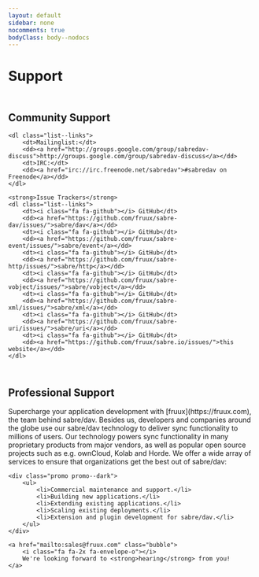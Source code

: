 ```yaml
---
layout: default
sidebar: none
nocomments: true
bodyClass: body--nodocs
---
```


Support
=======
<div class="box box--support">
    <h2>
        <i class="fa fa-group"></i><br>
        Community Support
    </h2>

    <dl class="list--links">
        <dt>Mailinglist:</dt>
        <dd><a href="http://groups.google.com/group/sabredav-discuss">http://groups.google.com/group/sabredav-discuss</a></dd>
        <dt>IRC:</dt>
        <dd><a href="irc://irc.freenode.net/sabredav">#sabredav on Freenode</a></dd>
    </dl>

    <strong>Issue Trackers</strong>
    <dl class="list--links">
        <dt><i class="fa fa-github"></i> GitHub</dt>
        <dd><a href="https://github.com/fruux/sabre-dav/issues/">sabre/dav</a></dd>
        <dt><i class="fa fa-github"></i> GitHub</dt>
        <dd><a href="https://github.com/fruux/sabre-event/issues/">sabre/event</a></dd>
        <dt><i class="fa fa-github"></i> GitHub</dt>
        <dd><a href="https://github.com/fruux/sabre-http/issues/">sabre/http</a></dd>
        <dt><i class="fa fa-github"></i> GitHub</dt>
        <dd><a href="https://github.com/fruux/sabre-vobject/issues/">sabre/vobject</a></dd>
        <dt><i class="fa fa-github"></i> GitHub</dt>
        <dd><a href="https://github.com/fruux/sabre-xml/issues/">sabre/xml</a></dd>
        <dt><i class="fa fa-github"></i> GitHub</dt>
        <dd><a href="https://github.com/fruux/sabre-uri/issues/">sabre/uri</a></dd>
        <dt><i class="fa fa-github"></i> GitHub</dt>
        <dd><a href="https://github.com/fruux/sabre.io/issues/">this website</a></dd>
    </dl>
</div>
<div class="box box--support box--support--dark">
    <h2>
        <i class="fa fa-rocket"></i><br>
        Professional Support
    </h2>
    <p>
        Supercharge your application development with [fruux](https://fruux.com),
        the team behind sabre/dav. Besides us, developers and companies around
        the globe use our sabre/dav technology to deliver sync functionality to
        millions of users. Our technology powers sync functionality in many
        proprietary products from major vendors, as well as popular open source
        projects such as e.g. ownCloud, Kolab and Horde. We offer a wide array
        of services to ensure that organizations get the best out of sabre/dav:
    </p>

    <div class="promo promo--dark">
        <ul>
            <li>Commercial maintenance and support.</li>
            <li>Building new applications.</li>
            <li>Extending existing applications.</li>
            <li>Scaling existing deployments.</li>
            <li>Extension and plugin development for sabre/dav.</li>
        </ul>
    </div>

    <a href="mailto:sales@fruux.com" class="bubble">
        <i class="fa fa-2x fa-envelope-o"></i>
        We're looking forward to <strong>hearing</strong> from you!
    </a>
</div>
